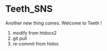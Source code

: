 Teeth_SNS
========

Another new thing comes.
Welcome to Teeth !

1. modify from htdocs2
2. git pull
3. re-commit from htdoc
